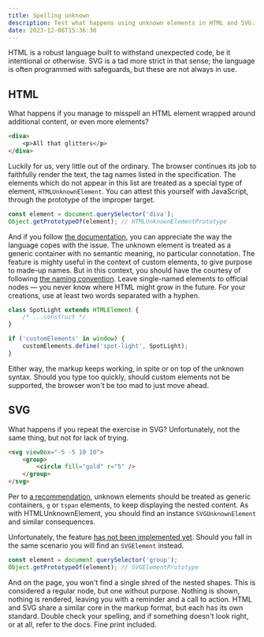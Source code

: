 ```yaml
---
title: Spelling unknown
description: Test what happens using unknown elements in HTML and SVG.
date: 2023-12-06T15:36:30
---
```


HTML is a robust language built to withstand unexpected code, be it intentional or otherwise. SVG is a tad more strict in that sense; the language is often programmed with safeguards, but these are not always in use.

## HTML

What happens if you manage to misspell an HTML element wrapped around additional content, or even more elements?

```html
<diva>
	<p>All that glitters</p>
</diva>
```

Luckily for us, very little out of the ordinary. The browser continues its job to faithfully render the text, the tag names listed in the specification. The elements which do not appear in this list are treated as a special type of element, `HTMLUnknownElement`. You can attest this yourself with JavaScript, through the prototype of the improper target.

```js
const element = document.querySelector('diva');
Object.getPrototypeOf(element); // HTMLUnknownElementPrototype
```

And if you follow [the documentation](https://html.spec.whatwg.org/multipage/dom.html#htmlunknownelement), you can appreciate the way the language copes with the issue. The unknown element is treated as a generic container with no semantic meaning, no particular connotation. The feature is mighty useful in the context of custom elements, to give purpose to made-up names. But in this context, you should have the courtesy of following [the naming convention](https://html.spec.whatwg.org/multipage/custom-elements.html#valid-custom-element-name). Leave single-named elements to official nodes — you never know where HTML might grow in the future. For your creations, use at least two words separated with a hyphen.

```js
class SpotLight extends HTMLElement {
	/* ...construct */
}

if ('customElements' in window) {
	customElements.define('spot-light', SpotLight);
}
```

Either way, the markup keeps working, in spite or on top of the unknown syntax. Should you type too quickly, should custom elements not be supported, the browser won't be too mad to just move ahead.

## SVG

What happens if you repeat the exercise in SVG? Unfortunately, not the same thing, but not for lack of trying.

```html
<svg viewBox="-5 -5 10 10">
	<group>
		<circle fill="gold" r="5" />
	</group>
</svg>
```

Per to [a recommendation](https://www.w3.org/TR/SVG2/struct.html#UnknownElement), unknown elements should be treated as generic containers, `g` or `tspan` elements, to keep displaying the nested content. As with HTMLUnknownElement, you should find an instance `SVGUnknownElement` and similar consequences.

Unfortunately, the feature [has not been implemented yet](https://www.w3.org/TR/SVG2/struct.html#issue70). Should you fall in the same scenario you will find an `SVGElement` instead.

```js
const element = document.querySelector('group');
Object.getPrototypeOf(element); // SVGElementPrototype
```

And on the page, you won't find a single shred of the nested shapes. This is considered a regular node, but one without purpose. Nothing is shown, nothing is rendered, leaving you with a reminder and a call to action. HTML and SVG share a similar core in the markup format, but each has its own standard. Double check your spelling, and if something doesn't look right, or at all, refer to the docs. Fine print included.
